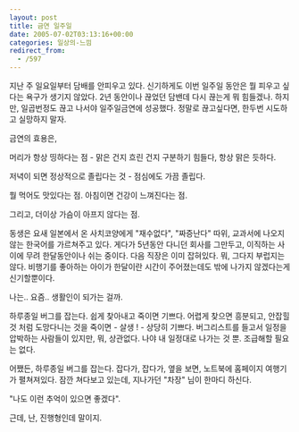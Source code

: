 ```yaml
---
layout: post
title: 금연 일주일
date: 2005-07-02T03:13:16+00:00
categories: 일상의-느낌
redirect_from:
  - /597
---
```


지난 주 일요일부터 담배를 안피우고 있다. 신기하게도 이번 일주일 동안은 뭘 피우고 싶다는 욕구가 생기지 않았다. 2년 동안이나 끊었던 담밴데 다시 끊는게 뭐 힘들겠나. 하지만, 일곱번정도 끊고 나서야 일주일금연에 성공했다. 정말로 끊고싶다면, 한두번 시도하고 실망하지 말자.

금연의 효용은,

머리가 항상 띵하다는 점 - 맑은 건지 흐린 건지 구분하기 힘들다, 항상 맑은 듯하다.

저녁이 되면 정상적으로 졸립다는 것 - 점심에도 가끔 졸립다.

뭘 먹어도 맛있다는 점. 아침이면 건강이 느껴진다는 점.

그리고, 더이상 가슴이 아프지 않다는 점.

동생은 요새 일본에서 온 사치코양에게 "재수없다", "짜증난다" 따위, 교과서에 나오지 않는 한국어를 가르쳐주고 있다. 게다가 5년동안 다니던 회사를 그만두고, 이직하는 사이에 무려 한달동안이나 쉬는 중이다. 다음 직장은 이미 잡혀있다. 뭐, 그다지 부럽지는 않다. 비행기를 좋아하는 아이가 한달이란 시간이 주어졌는데도 밖에 나가지 않겠다는게 신기할뿐이다.

나는.. 요즘.. 생활인이 되가는 걸까.

하루종일 버그를 잡는다. 쉽게 찾아내고 죽이면 기쁘다. 어렵게 찾으면 흥분되고, 안잡힐 것 처럼 도망다니는 것을 죽이면 - 살생 ! - 상당히 기쁘다. 버그리스트를 들고서 일정을 압박하는 사람들이 있지만, 뭐, 상관없다. 나야 내 일정대로 나가는 것 뿐. 조급해할 필요는 없다.

어쨌든, 하루종일 버그를 잡는다. 잡다가, 잡다가, 옆을 보면, 노트북에 홈페이지 여행기가 펼쳐져있다. 잠깐 쳐다보고 있는데, 지나가던 "차장" 님이 한마디 하신다.

"나도 이런 추억이 있으면 좋겠다".

근데, 난, 진행형인데 말이지.
